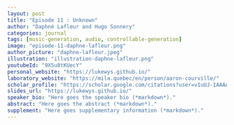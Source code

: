 ```yaml
---
layout: post
title: "Episode 11 : Unknown"
author: "Daphné Lafleur and Hugo Sonnery"
categories: journal
tags: [music-generation, audio, controllable-generation]
image: "episode-11-daphne-lafleur.png"
author_picture: "daphne-lafleur.jpeg"
illustration: "illustration-daphne-lafleur.png"
youtubeId: "9X5u8tKUecY"
personal_website: "https://lukewys.github.io/"
laboratory_website: "https://mila.quebec/en/person/aaron-courville/"
scholar_profile: "https://scholar.google.com/citations?user=vIuUJ-IAAAAJ&hl=zh-CN"
slides_url: "https://lukewys.github.io/"
speaker_bio: "Here goes the speaker bio (*markdown*)."
abstract: "Here goes the abstract (*markdown*)."
supplement: "Here goes supplementary information (*markdown*)."
---
```


